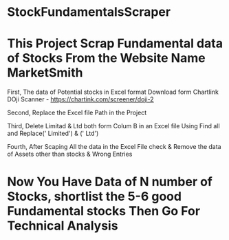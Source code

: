 # StockFundamentalsScraper
# This Project Scrap Fundamental data of Stocks From the Website Name MarketSmith
First, The data of Potential stocks in Excel format Download form Chartlink DOji Scanner - https://chartink.com/screener/doji-2

Second, Replace the Excel file Path in the Project

Third, Delete Limitad & Ltd both form Colum B in an Excel file Using Find all and Replace(' Limited') & (' Ltd')

Fourth, After Scaping All the data in the Excel File check & Remove the data of Assets other than stocks & Wrong Entries

# Now You Have Data of N number of Stocks, shortlist the 5-6 good Fundamental stocks Then Go For Technical Analysis
